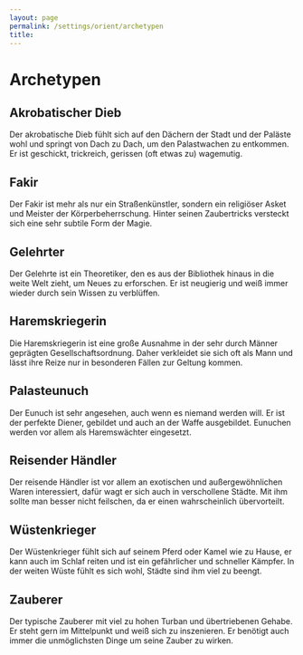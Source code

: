 ```yaml
---
layout: page
permalink: /settings/orient/archetypen
title: 
---
```


# Archetypen

## Akrobatischer Dieb

Der akrobatische Dieb fühlt sich auf den Dächern der Stadt und der Paläste wohl und springt von Dach zu Dach, um den Palastwachen zu entkommen. Er ist geschickt, trickreich, gerissen (oft etwas zu) wagemutig.

## Fakir

Der Fakir ist mehr als nur ein Straßenkünstler, sondern ein religiöser Asket und Meister der Körperbeherrschung. Hinter seinen Zaubertricks versteckt sich eine sehr subtile Form der Magie.

## Gelehrter

Der Gelehrte ist ein Theoretiker, den es aus der Bibliothek hinaus in die weite Welt zieht, um Neues zu erforschen. Er ist neugierig und weiß immer wieder durch sein Wissen zu verblüffen.

## Haremskriegerin

Die Haremskriegerin ist eine große Ausnahme in der sehr durch Männer geprägten Gesellschaftsordnung. Daher verkleidet sie sich oft als Mann und lässt ihre Reize nur in besonderen Fällen zur Geltung kommen.

## Palasteunuch

Der Eunuch ist sehr angesehen, auch wenn es niemand werden will. Er ist der perfekte Diener, gebildet und auch an der Waffe ausgebildet. Eunuchen werden vor allem als Haremswächter eingesetzt.

## Reisender Händler

Der reisende Händler ist vor allem an exotischen und außergewöhnlichen Waren interessiert, dafür wagt er sich auch in verschollene Städte. Mit ihm sollte man besser nicht feilschen, da er einen wahrscheinlich übervorteilt.

## Wüstenkrieger

Der Wüstenkrieger fühlt sich auf seinem Pferd oder Kamel wie zu Hause, er kann auch im Schlaf reiten und ist ein gefährlicher und schneller Kämpfer. In der weiten Wüste fühlt es sich wohl, Städte sind ihm viel zu beengt.

## Zauberer

Der typische Zauberer mit viel zu hohen Turban und übertriebenen Gehabe. Er steht gern im Mittelpunkt und weiß sich zu inszenieren. Er benötigt auch immer die unmöglichsten Dinge um seine Zauber zu wirken.

